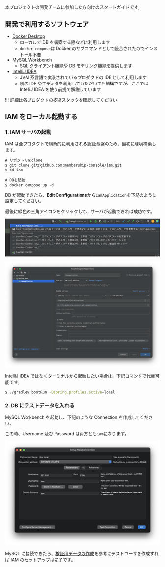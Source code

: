 本プロジェクトの開発チームに参加した方向けのスタートガイドです。

## 開発で利用するソフトウェア

- [Docker Desktop](https://www.docker.com/products/docker-desktop)
  - ローカルで DB を構築する際などに利用します
  - `docker-compose`は Docker のサブコマンドとして統合されたのでインストール不要
- [MySQL Workbench](https://www.mysql.com/jp/products/workbench/)
  - SQL クライアント機能や DB モデリング機能を提供します
- [IntelliJ IDEA](https://www.jetbrains.com/ja-jp/idea/)
  - JVM 系言語で実装されているプロダクトの IDE として利用します
  - 別の IDE やエディタを利用していただいても結構ですが、ここでは IntelliJ IDEA を使う前提で解説しています

!!! 詳細は各プロダクトの技術スタックを確認してください

## IAM をローカル起動する

### 1. IAM サーバの起動

IAM は全プロダクトで横断的に利用される認証基盤のため、最初に環境構築します。

```shell
# リポジトリをclone
$ git clone git@github.com:membership-console/iam.git
$ cd iam

# DBを起動
$ docker compose up -d
```

DB が起動できたら、**Edit Configurations**から`IamApplication`を下記のように設定してください。

最後に緑色の三角アイコンをクリックして、サーバが起動できれば成功です。

![](../assets/edit_configuration.png)

![](../assets/iam_application_configuration.png)

IntelliJ IDEA ではなくターミナルから起動したい場合は、下記コマンドで代替可能です。

```sh
$ ./gradlew bootRun -Dspring.profiles.active=local
```

### 2. DB にテストデータを入れる

MySQL Workbench を起動し、下記のような Connection を作成してください。

この時、Username 及び Password は両方とも`iam`になります。

![](../assets/mysql_workbench_iam.png)

MySQL に接続できたら、[検証用データの作成](../開発用資料/検証用データの作成.md)を参考にテストユーザを作成すれば IAM のセットアップは完了です。
